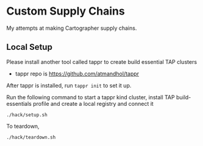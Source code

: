 # Custom Supply Chains
My attempts at making Cartographer supply chains.

## Local Setup

Please install another tool called tappr to create build essential TAP clusters
* tappr repo is https://github.com/atmandhol/tappr

After tappr is installed, run `tappr init` to set it up.

Run the following command to start a tappr kind cluster, install TAP build-essentials profile and create a local registry and connect it
```
./hack/setup.sh
```

To teardown, 
```
./hack/teardown.sh
```
